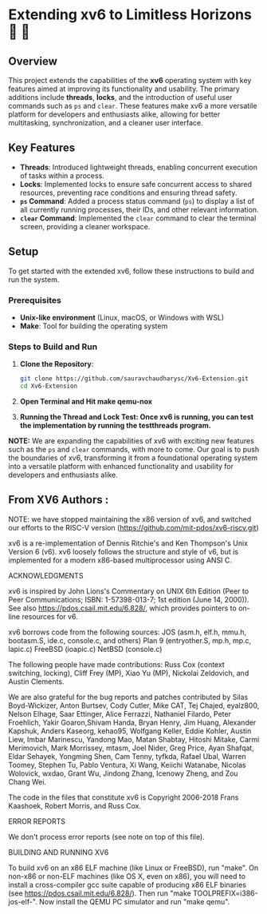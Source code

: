 # Extending xv6 to Limitless Horizons 🌌 🚀 

## Overview
This project extends the capabilities of the **xv6** operating system with key features aimed at improving its functionality and usability. The primary additions include **threads**, **locks**, and the introduction of useful user commands such as `ps` and `clear`. These features make xv6 a more versatile platform for developers and enthusiasts alike, allowing for better multitasking, synchronization, and a cleaner user interface.

## Key Features
- **Threads**: Introduced lightweight threads, enabling concurrent execution of tasks within a process.
- **Locks**: Implemented locks to ensure safe concurrent access to shared resources, preventing race conditions and ensuring thread safety.
- **`ps` Command**: Added a process status command (`ps`) to display a list of all currently running processes, their IDs, and other relevant information.
- **`clear` Command**: Implemented the `clear` command to clear the terminal screen, providing a cleaner workspace.

## Setup
To get started with the extended xv6, follow these instructions to build and run the system.

### Prerequisites
- **Unix-like environment** (Linux, macOS, or Windows with WSL)
- **Make**: Tool for building the operating system

### Steps to Build and Run
1. **Clone the Repository**:
   ```bash
   git clone https://github.com/sauravchaudharysc/Xv6-Extension.git
   cd Xv6-Extension
2. **Open Terminal and Hit make qemu-nox**

3. **Running the Thread and Lock Test: Once xv6 is running, you can test the implementation by running the testthreads program.**

**NOTE:** We are expanding the capabilities of xv6 with exciting new features such as the `ps` and `clear` commands, with more to come. Our goal is to push the boundaries of xv6, transforming it from a foundational operating system into a versatile platform with enhanced functionality and usability for developers and enthusiasts alike.



## From XV6 Authors : 
NOTE: we have stopped maintaining the x86 version of xv6, and switched
our efforts to the RISC-V version
(https://github.com/mit-pdos/xv6-riscv.git)

xv6 is a re-implementation of Dennis Ritchie's and Ken Thompson's Unix
Version 6 (v6).  xv6 loosely follows the structure and style of v6,
but is implemented for a modern x86-based multiprocessor using ANSI C.

ACKNOWLEDGMENTS

xv6 is inspired by John Lions's Commentary on UNIX 6th Edition (Peer
to Peer Communications; ISBN: 1-57398-013-7; 1st edition (June 14,
2000)). See also https://pdos.csail.mit.edu/6.828/, which
provides pointers to on-line resources for v6.

xv6 borrows code from the following sources:
    JOS (asm.h, elf.h, mmu.h, bootasm.S, ide.c, console.c, and others)
    Plan 9 (entryother.S, mp.h, mp.c, lapic.c)
    FreeBSD (ioapic.c)
    NetBSD (console.c)

The following people have made contributions: Russ Cox (context switching,
locking), Cliff Frey (MP), Xiao Yu (MP), Nickolai Zeldovich, and Austin
Clements.

We are also grateful for the bug reports and patches contributed by Silas
Boyd-Wickizer, Anton Burtsev, Cody Cutler, Mike CAT, Tej Chajed, eyalz800,
Nelson Elhage, Saar Ettinger, Alice Ferrazzi, Nathaniel Filardo, Peter
Froehlich, Yakir Goaron,Shivam Handa, Bryan Henry, Jim Huang, Alexander
Kapshuk, Anders Kaseorg, kehao95, Wolfgang Keller, Eddie Kohler, Austin
Liew, Imbar Marinescu, Yandong Mao, Matan Shabtay, Hitoshi Mitake, Carmi
Merimovich, Mark Morrissey, mtasm, Joel Nider, Greg Price, Ayan Shafqat,
Eldar Sehayek, Yongming Shen, Cam Tenny, tyfkda, Rafael Ubal, Warren
Toomey, Stephen Tu, Pablo Ventura, Xi Wang, Keiichi Watanabe, Nicolas
Wolovick, wxdao, Grant Wu, Jindong Zhang, Icenowy Zheng, and Zou Chang Wei.

The code in the files that constitute xv6 is
Copyright 2006-2018 Frans Kaashoek, Robert Morris, and Russ Cox.

ERROR REPORTS

We don't process error reports (see note on top of this file).

BUILDING AND RUNNING XV6

To build xv6 on an x86 ELF machine (like Linux or FreeBSD), run
"make". On non-x86 or non-ELF machines (like OS X, even on x86), you
will need to install a cross-compiler gcc suite capable of producing
x86 ELF binaries (see https://pdos.csail.mit.edu/6.828/).
Then run "make TOOLPREFIX=i386-jos-elf-". Now install the QEMU PC
simulator and run "make qemu".
